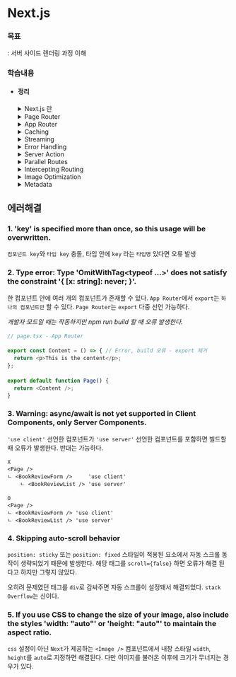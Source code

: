 # Next.js

### 목표
: 서버 사이드 렌더링 과정 이해 

### 학습내용
- #### 정리

  <details>
  <summary>Next.js 란</summary>

  React, Next 비교
  --
  ### React   
	**클라이언트 사이드 렌더링**   

  유저 측에서 렌더링 한다. 서버에서 모든 파일을 받아 놓는다. 요청이 오면 브라우저에서 꺼내 쓴다.    

	`FCP` 되는 시간이 느리다. 서버에서 파일을 받고 브라우저에서 렌더링하는 시간이 길다.

  *`FCP`: First contentful paint, 브라우저가 DOM에서 첫번째로 이뤄지는 렌더링*    
  *`DOM`: Document Object Model, HTML/XML 구조의 인터페이스*


  ### Next
	**서버 렌더링**   

	서버에서 렌더링을 시작한다. `HTML` 파일을 먼저 브라우저로 전달하고 수화를 통해 `js` 파일을 브라우저로 전달한다. 초기렌더링 이후로는 클라이언트 사이드 렌더링으로 진행된다.

  `Next FCP` 과정    
  : 서버에서 `HTML` 전달-> 수화: 요청한 페이지의 `JS 번들` 브라우저가 받음 -> 상호작용: 화면 보임(`TTI`) -> 프리패칭: `FCP` 이후 지정한 `js` 파일을 불러옴

  </details>

  <details>
  <summary>Page Router</summary>

  페이지 라우터
  --
  폴더 구조 기반, 페이지 라우팅 제공
	
	### 페이지 생성
  1번 방법 
  ```
  Pages 폴더
    ㄴ (메인 페이지) 실행 파일: index.tsx
    ㄴ (서브 페이지) 실행 파일: "URI 경로명".tsx 
  ```
  2번 방법
  ```
  Pages 폴더
    ㄴ (메인 페이지) 실행 파일: index.tsx
    ㄴ [URI 경로명] 폴더 
      ㄴ (서브 메인 페이지) 실행 파일: index.tsx
      ㄴ (서브 페이지) 동적 경로 실행 파일: [id].tsx 

  ```
  ### 404 처리
  ```
  Pages 폴더
    ㄴ 파일 생성: 404.tsx
  ```

	### 네비게이팅
  페이지 이동, 클라이언트 사이드 렌더링
  
    - `<Link href='주소'>` : 지정한 주소로 이동 

    - `useRouter.push('주소')` : 지정한 주소로 이동

    - `useRouter.back()` : 뒤로가기

    - `useRouter.replace('주소')` : 뒤로가기 방지, 주소 이동

	### 프리패칭
	: 초기화면 렌더링 이후 지정한 `js` 파일을 불러오는 기능,    
  빠른 페이지 이동 목적, 빌드 했을 때만 확인가능

  **프리패칭 설정**
    - 기본값    
    불러온 페이지 이동 링크는 자동으로 프리패칭 됨

    - 사용자 설정   
    `useEffect` 안에 `useRouter().prefetch('주소 입력')` 작성으로 설정 가능

    - 해제    
      `<Link ... prefetch={false}>...</Link>` 

	### API Routes    
	: `api/~` 해당 주소로 이동하면 `ts` | `js` 파일 실행값 반환
  ```
  api 폴더
    ㄴ 파일 생성: ~.ts | ~.js
  ```
	
	### 스타일링
  `app.tsx`에서만 `css` 파일 `import` 가능, 스타일링 겹침 방지

    - 다른 파일에서 `css` 파일 불러오기     
      ```
      1. ~.module.css // 모듈 파일명 사용
      2. import style from './~.module.css' // 스타일 적용 컴포넌트 선언
      3. <div className={style.~}></div> // 점표기법으로 클래스명 부여
      ```
  
  	- 특정부분 레이아웃 방법   
      ```
      1. 특정 레이아웃 파일 생성 // 컴포넌트 폴더
      2. 특정부분이 적용될 컴포넌트 파일에서 컴포넌트 getLayout() 프로퍼티 추가
      3. app.tsx, getLayout() 함수 인자로 컴포넌트 삽입
      ```

  ### Next 사전 렌더링
	페이지마다 렌더링 방식 지정 가능

	#### 1. 서버 사이드 렌더링(SSR)
  요청 들어올 때마다 사전 렌더링 진행 -  *최신 데이터 유지*   
  백엔드 서버(요청,반응)가 느리다면 계속 기다려야함 - *빈 화면*

	#### 2. 정적 사이트 생성(SSG) - 기본값(getStaticProps)
  빌드 타임에 미리 페이지 사전 생성 페이지 생성, 요청 시 렌더링 - *SSR 단점 보완*    
  최신 데이터 반영 어려움, `meta` 데이터 삽입 힘듦 - *컴포넌트 내 비동기 함수 + useEffect 조합*
  - `getStaticPaths(){}`    
  
    - `paths`   
      ```TypeScript
      export const getStaticPaths = () => {
        return {
          paths: [ // 해당 경로 html 파일 미리 생성
            { params: { id: '1' } }, 
            { params: { id: '2' } }
          ], 
        };
      };
      ```

    - `fallback`    
      - false
      
        ```TypeScript
        export const getStaticPaths = () => {
          return {
            fallback: false, 
            // path 외 경로 접근 시 404.tsx 실행
          };
        };
        ```
        ![](./md/img/fallback_false.png)

      - blocking    

        ```TypeScript
        export const getStaticPaths = () => {
          return {
            fallback: 'blocking',
            // SSR 방식(빈 화면)
          };
        };
        ```
        ![](./md/img/fallback_blocking.png)   

      - true    

        ```TypeScript
        export const getStaticPaths = () => {
          return {
            fallback: true,
            // SSR + 데이터 없는 풀백 상태 페이지 반환
          };
        };
        ```

        ![](./md/img/fallback_true.png)

      *`false` 제외하고 로드되는 페이지는 서버에 저장됨, 다시 접속하면 로딩 X*

	#### 3. 증분 정적 재생성(ISR)
    `revalidate` 설정으로 지정한 시간 이후 새로고침 시 데이터 갱신

    ```TypeScript
    export const getStaticProps = async () => {
      ...
      return {
        ...
        revalidate: 5,ㅓ
      };
    };
    ```
    - On-Demand-ISR   
			: 요청 받을 때마다 `ISR` 작동 설정 가능, `res.revalidate('주소')`
  </details>

  <details>
  <summary>App Router</summary>

  앱 라우터
  --
  폴더 구조 기반으로 앱 라우팅 제공   
  `page`, `layout` 파일명은 페이지로, 그외 파일명은 확장자로 인식

	### 페이지 생성
  ```
  app
  ㄴ page.tsx - '/' 메인 페이지
  ㄴ search
      ㄴ page.tsx - '/search' 페이지
  ```
	### Page
  `function Page({params, searchParams}) {}` : 2개 인자로 구성

  *`params`: 동적 라우팅 매개변수 객체 모음*    
  *`searchParams`: 쿼리스트링 변수 객체 모음*

	### Layout
  폴더 내 `layout.tsx` 생성, 동일-하위 파일까지 레이아웃 적용됨

    - 특정 컴포넌트만 `layout` 적용 방법    
  
      라우트 그룹 폴더 `(소괄호 폴더명)` 생성
      ```
      (page-layout) // 라우트 그룹 폴더
        ㄴ layout.tsx
        ㄴ page.tsx
        ㄴ ...
      ```
			
	### Server component     
  앱 라우터의 기본 컴포넌트는 서버 컴포넌트     
  *`console.log()` 터미널에서만 보임*    

  - 리액트 기능을 사용하려면    
    ```
    컴포넌트 상단 'use client' 선언
      ㄴ 왜 지정해야 하는지
        : js 번들 크기 줄임, 클라이언트 컴포넌트만 불러오도록
    ```

  - `client component` 주의사항   
    ```
    1. 서버, 클라이언트(수화과정)에서 각각 실행됨 (2번 실행)
    
    2. 서버 컴포넌트 import X 
        ㄴ 서버가 클라이언트 컴포넌트로 변환됨
        ㄴ 서버 컴포넌트를 클라이언트에게 Props로 넘기면 서버 컴포넌트 유지됨

    3. 서버 컴포넌트에서 직렬화 되지 않은 Props 전달 불가
        ㄴ 예: 함수, 파일핸들, 스레드, 네트워크 소켓 전달 불가
    ```
	
	### Navigating
    `js bundle` : 클라이언트 컴포넌트 전달    
    `RSC payload` : 서버 컴포넌트 전달

	### Page -> App Router 전환
	: `page router` 보다 응답 느려짐, 서버 컴포넌트 `fetch` 응답시간 의심, 백엔드 서버 localhost 연결하면 빠름    

	### Fetch 캐싱
	`cache` : 복사한 데이터 값을 임시 저장하는 공간
	 - `{ cache: 'force-cache' }`   
	 	: 한 번 `fetch` 된 데이터는 캐시에 저장됨, 갱신되지 않음

	 - `{ cache: 'no-cache' }`    
	 	: `fetch` 데이터 캐시에 저장되지 않음, 갱신됨
    
	- `{ next: { revalidate: 5 } }`   
	 	: 5초 동안 캐시 유지, `ISR` 유사

	- `{ next: { tag: ['a'] } }`    
		: 요청 받았을 때까지 캐시유지, `On-Demand-ISR` 유사

	### Request Memoization
	: 한 페이지에서 `fetch` `URI` 동일한지 자동으로 비교, 중복 fetch가 있다면 하나의 `fetch`만 작동

  </details>

  <details>
  <summary>Caching</summary>

  Full Router Cache - 서버
  --
  ![](./md/img/fullRouteCache.png)
  
  페이지 컴포넌트 내 `동적함수` 없고 `캐시`만 사용하는 정적 페이지   
	빌드 하고나서 풀 라우트 캐시에 페이지를 저장함, `SSG` 유사

  *`동적함수`: 쿠키, 헤더, 쿼리스트링*   
  *`캐시`: `fetch()` 두번째 인자 설정*

  - ### 동적 페이지를 정적 페이지로 변환    
    `export function generateStaticParams()`    
      1. 동적페이지를 빌드 할 때 정적 페이지 `HTML` 파일 생성
      2. 페이지 방문 시 서버에 저장, `getStaticPaths()` 유사   

          ![](./md/img/generateStaticParams1.png)   
          ![](./md/img/generateStaticParams2.png)   

          (재)실행 할 때 페이지 로드 시간 줄일 수 있음 


  - ### 강제 동적/정적 페이지 설정
    `export const dynamic = "auto";`    
      - `"auto"`: 기본값, 페이지 설정 X     
      - `"force-dynamic"`: 동적 페이지 적용
      - `"force-static"`: 정적 페이지 적용
      - `"error"`: 정적 페이지로 변환 오류 이유 알림

  Client Router Cache - 브라우저    
  --
	중복되는 레이아웃을 브라우저에 저장   
  `Next` 기본 기능    

  </details>

  <details>
  <summary>Streaming</summary>

  스트리밍
  --
	`ux` 개선, 빠른 렌더 우선 렌더링, 동적 페이지여야 자동 적용   
  스켈레톤 UI 적용 유용

	### 페이지 스트리밍
	페이지 자체 로딩 적용
  ```
  1. loading 생성 방법
    : 폴더 내 loading.tsx 파일 생성

  2. 폴더 구조 예시
    app
      ㄴpage.tsx 
      ㄴloading.tsx
  ```

	### 컴포넌트 스트리밍
	컴포넌트 마다 로딩 적용, `<Suspense>` 필요
  ```
  1. loading 생성 방법
    : 로딩 적용할 컴포넌트 <Suspense>로 감싸줌, fallback으로 로딩 컴포넌트 넘겨줌

  2. 컴포넌트 구조 예시
    <Suspense fallback={<loading />}>
      <Allbooks />
    </Suspense>
  ```
  
  </details>

  <details>
  <summary>Error Handling</summary>

  에러 처리
  --
	`error.tsx` 파일로 에러 처리 가능 (하위 파일까지 적용됨)     
	`layout` 파일은 `error` 파일 위치까지 실행됨    
	```
	app
      ㄴ error.tsx
      ㄴ layout.tsx
      ㄴ (search)
          ㄴ page.tsx
          ㄴ layout.tsx
          (ㄴ error.tsx) // 추가해야 search layout 적용됨
	```
	`search`의 레이아웃은 적용되지 않음, `search` 폴더에 `error.tsx` 넣으면 `search` 레이아웃 적용됨

  유용한 리액트 훅
  --
	### `React.startTransition()`
	특정 작업을 낮은 우선순위로 변환하는 함수,     
  함수 내부 비동기 작업도 우선순위에 맞춰 실행됨 - 비동기 작업 우선순위 조정 용이

  ```javascript
  () => {
    startTransition(() => {
      router.refresh(); // 1. Next 서버 데이터 재요청
      reset(); // 2. 리렌더링
    }); 
  }
  // 1 -> 2 순서대로 동작
  // 훅 없으면 2 -> 1, 데이터 업데이트 안 됨
  ```

  </details>
  <details>
  <summary>Server Action</summary>

  `"use server"`    
  --
	클라이언트가 아닌 서버에서 동작하도록 선언, `"use client"` 기능 유사
	
	```TypeScript
	async function createReview(formData: FormData) {
		'use server'; // 서버에서 작동
	}
	```
	```TypeScript
	export function BookReviewForm() {
		return (
			<form action={createReview}>
			... // form 제출 데이터 서버(createReview)로 전달
			</form>
		);
	}
	```

  Incremental Static Regeneration
  --
  증분 정적 재생   
  페이지 재검사, 데이터 갱신, 풀 라우트 캐시 `purge`- 초기화

  ### `revalidatePath()`
  지정한 주소로 재검사, 전체 캐시 지워지고 새로운 데이터 가져옴   
    - `router.refresh()` 차이점   

      : `server`가 아닌 `client-api`, 캐시 무효화 X, 데이터 갱신 X
  
  ```TypeScript
  revalidatePath(`/book/${bookId}`);
  ```

	### `revalidateTag()`
  `fetch` 인자 선언, 개별 지정 가능, 태그 실행 시 해당 캐시 재검사

  ```TypeScript
  const response = await fetch(..., {
    next: { tags: [`review-${bookId}`] },
  });
  
  revalidateTag(`review-${bookId}`); // response 실행되면 Tag 실행
  ```

  유용한 리액트 훅
  --
  ###	`React.useActionState()`
  *2024년 v19 적용*   

	`Form` 액션 결과 상태 추적 함수 - 연속 제출 방지, 에러 처리 용이    
	```TypeScript
	const [state, formAction, isPending] = useActionState(createReview, null);
	```
	`state`: 폼 액션 함수 반환 값 >> `object`   

	`formAction`: 폼 액션 자체 함수 >> `function`    

	`isPending`: 폼 액션 실행 여부 >> `boolean`   
  </details>

  <details>
  <summary>Parallel Routes</summary>

  병렬 라우트
  --
  조건부 또는 동시에 여러 페이지를 한 레이아웃에서 렌더링 할 수 있다.     

  대쉬보드나 피드, 모달 같은 동적 섹션에 적합하다.
  병렬로 렌더링 된다.

  - 폴더 구조

      ```
      app
        ㄴ @user
            ㄴ page.tsx
            ㄴ info
                ㄴ page.tsx
        ㄴ @team
            ㄴ page.tsx
        ㄴ page.tsx
        ㄴ layout.tsx
      ```
      부모 `layout`에서 `slots`을 인자로 받을 수 있다. `slots`은 `@` 시작하는 폴더명들이다.

      `/@user/info` 가 아닌 `/info` 주소로 접근할 수 있다. 그러나 직접 경로로 접근하면 `404` 페이지로 이동한다. `layout`에서 페이지를 생성하는 과정을 생략하기 때문이다.    
      
      `@team`, `app` 폴더에 `default` 페이지를 만들어 두면 이미 생성한 `default` 화면을 보여줌으로써 접근 가능하다. `default` 페이지를 생성해야 원활하게 작동하는 경우가 있다. 

  - 개선된 폴더 구조
      ```
      app
        ㄴ @user
            ㄴ page.tsx
            ㄴ info
                ㄴ page.tsx
        ㄴ @team
            ㄴ page.tsx
            ㄴ default.tsx
        ㄴ page.tsx
        ㄴ layout.tsx
        ㄴ default.tsx
      ```
  </details>

  <details>
  <summary>Intercepting Routing</summary>

  라우트 가로채기
  --
  초기접속이 아닐 때(`Link`, `Push`, `Route` 이동 시) 다른 페이지 컴포넌트로 렌더링 된다.   

  폴더 구조로 `modal` 페이지를 구현할 수 있다. 새로고침(초기접속) 하면 원래 페이지 컴포넌트로 렌더링 된다.  

  ### 폴더 구조
  ```
  app
    ㄴ (.)book/[id]
          ㄴ page.tsx
    ㄴ book/[id]
          ㄴ page.tsx
  ```
  동일한 폴더명 앞에 선언한 폴더 위치 기준으로 `(.)` 붙이면 가로챌 페이지 폴더를 지정할 수 있다.    

  ### 폴더 위치에 따른 명명   
  ```  
  가로챌 페이지 폴더가 

  (.): 동위 폴더에 있다면
  (..): 상위 폴더에 있다면
  (..)(..): 2단계 상위 폴더 위치
  (...): 루트 폴더에 있다면
  ```  
  </details>

  <details>
  <summary>Image Optimization</summary>
  
  `<img>` 최적화
  --
  `Next`에서 제공하는 `Image` 컴포넌트로 이미지를 최적화 할 수 있다.    

  `src`, `width`, `height를` 설정해주어야 한다. (`width`, `height` 없다면 `fill` 설정)    

  ### Remote Image    

  외부에서 이미지를 가져온다면 `next.config.mjs`에서 `remotePatterns`을 설정해야 한다.
  ```
  const nextConfig = {
    images: {
      remotePatterns: [
        {
          hostname: 'shopping-phinf.pstatic.net',
        },
      ],
    },
  };
  ```
  </details>

  <details>
  <summary>Metadata</summary>

  메타데이터 생성
  --
	`Next`에서 `Metadata` 인터페이스를 지원한다. 서버 컴포넌트에서만 사용할 수 있다. `layout` 또는 `page`에서 객체/함수를 내보내면 된다.

	### `The object`
	정적 메타데이터를 정의
	```
	export const metadata: Metadata = {
		title: '...',
		description: '...',
	}
	```

	### `generateMetadata()`
	동적 메타데이터를 정의, 파라미터로 `props`를 받을 수 있다.
	```
	export async function generateMetadata({ params }) {
		return {
			title: '...',
		}
	}		
	```

	*`props`: `params`, `searchParams`*
  </details>

## 에러해결
### 1. 'key' is specified more than once, so this usage will be overwritten.
`컴포넌트 key`와 `타입 key` 충돌, 타입 안에 `key` 라는 `타입명` 있다면 오류 발생 

### 2. Type error: Type 'OmitWithTag<typeof ...>' does not satisfy the constraint '{ [x: string]: never; }'.
한 컴포넌트 안에 여러 개의 컴포넌트가 존재할 수 있다. `App Router`에서 `export`는 `하나의 컴포넌트만` 할 수 있다. `Page Router`는 `export` 다중 선언 가능하다.

*개발자 모드일 때는 작동하지만 npm run build 할 때 오류 발생한다.*

```TypeScript
// page.tsx - App Router

export const Content = () => { // Error, build 오류 - export 제거
  return <p>This is the content</p>;
};

export default function Page() {
  return <Content />;
}
```

### 3. Warning: async/await is not yet supported in Client Components, only Server Components.
`'use client'` 선언한 컴포넌트가 `'use server'` 선언한 컴포넌트를 포함하면 빌드할 때 오류가 발생한다. 반대는 가능하다.

```
X
<Page />
ㄴ <BookReviewForm />     'use client'
    ㄴ <BookReviewList /> 'use server'

O
<Page />
ㄴ <BookReviewForm /> 'use client'
ㄴ <BookReviewList /> 'use server'
```

### 4. Skipping auto-scroll behavior
`position: sticky` 또는 `position: fixed` 스타일이 적용된 요소에서 자동 스크롤 동작이 생략되었기 때문에 발생한다. 해당 태그를 `scroll={false}` 하면 오류가 해결 된다고 하지만
그렇지 않았다.    

오히려 문제였던 태그를 `div`로 감싸주면 자동 스크롤이 설정돼서 해결되었다. `stack Overflow`는 신이다.

### 5. If you use CSS to change the size of your image, also include the styles 'width: "auto"' or 'height: "auto"' to maintain the aspect ratio.
`css` 설정이 아닌 `Next`가 제공하는 `<Image />` 컴포넌트에서 내장 스타일 `width`, `height`를 `auto`로 지정하면 해결된다. 다만 이미지를 불러온 이후에 크기가 무너지는 경우가 있다.
